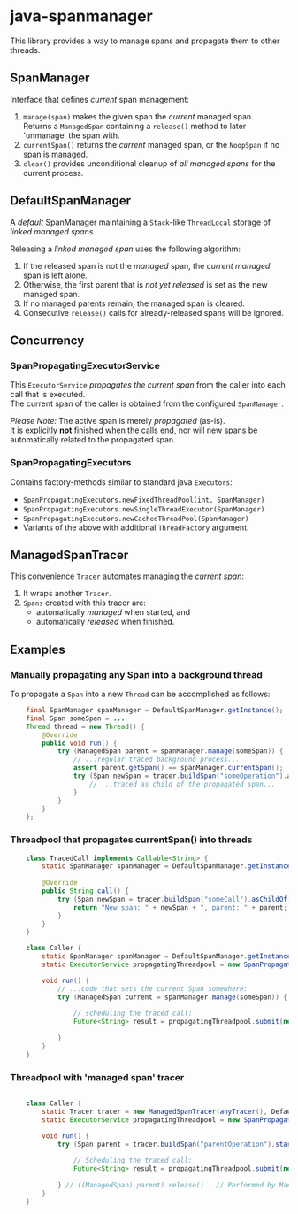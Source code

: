 # java-spanmanager

This library provides a way to manage spans and propagate them to other threads.

## SpanManager

Interface that defines _current_ span management:
 1. `manage(span)` makes the given span the _current_ managed span.  
    Returns a `ManagedSpan` containing a `release()` method
    to later 'unmanage' the span with.
 2. `currentSpan()` returns the _current_ managed span,
    or the `NoopSpan` if no span is managed.
 3. `clear()` provides unconditional cleanup of _all managed spans_ for the current process.

## DefaultSpanManager

A _default_ SpanManager maintaining a `Stack`-like `ThreadLocal` storage of _linked managed spans_.

Releasing a _linked managed span_ uses the following algorithm:
 1. If the released span is not the _managed_ span, the _current managed_ span is left alone.
 2. Otherwise, the first parent that is <em>not yet released</em> is set as the new managed span.
 3. If no managed parents remain, the managed span is cleared.
 4. Consecutive `release()` calls for already-released spans will be ignored.

## Concurrency

### SpanPropagatingExecutorService

This `ExecutorService` _propagates the current span_ 
from the caller into each call that is executed.  
The current span of the caller is obtained from the configured `SpanManager`.

_Please Note:_ The active span is merely _propagated_ (as-is).  
It is explicitly **not** finished when the calls end,
nor will new spans be automatically related to the propagated span.

### SpanPropagatingExecutors

Contains factory-methods similar to standard java `Executors`:  
 - `SpanPropagatingExecutors.newFixedThreadPool(int, SpanManager)`
 - `SpanPropagatingExecutors.newSingleThreadExecutor(SpanManager)`
 - `SpanPropagatingExecutors.newCachedThreadPool(SpanManager)`
 - Variants of the above with additional `ThreadFactory` argument.

## ManagedSpanTracer

This convenience `Tracer` automates managing the _current span_:
 1. It wraps another `Tracer`.
 2. `Spans` created with this tracer are:
    - automatically _managed_ when started, and
    - automatically _released_ when finished.

## Examples

### Manually propagating any Span into a background thread

To propagate a `Span` into a new `Thread` can be accomplished as follows:

```java
    final SpanManager spanManager = DefaultSpanManager.getInstance();
    final Span someSpan = ...
    Thread thread = new Thread() {
        @Override
        public void run() {
            try (ManagedSpan parent = spanManager.manage(someSpan)) {
                // ...regular traced background process...
                assert parent.getSpan() == spanManager.currentSpan();
                try (Span newSpan = tracer.buildSpan("someOperation").asChildOf(spanManager.currentSpan().context()).start()) {
                    // ...traced as child of the propagated span...
                }
            }
        }
    };

```

### Threadpool that propagates currentSpan() into threads

```java
    class TracedCall implements Callable<String> {
        static SpanManager spanManager = DefaultSpanManager.getInstance();
        
        @Override
        public String call() {
            try (Span newSpan = tracer.buildSpan("someCall").asChildOf(spanManager.currentSpan().context()).start()) {
                return "New span: " + newSpan + ", parent: " + parent;
            }
        }
    }

    class Caller {
        static SpanManager spanManager = DefaultSpanManager.getInstance(); 
        static ExecutorService propagatingThreadpool = new SpanPropagatingExecutorService(anyThreadpool(), spanManager);

        void run() {
            // ...code that sets the current Span somewhere:
            try (ManagedSpan current = spanManager.manage(someSpan)) {
                
                // scheduling the traced call:
                Future<String> result = propagatingThreadpool.submit(new TracedCall());
                
            }
        }
    }

```

### Threadpool with 'managed span' tracer

```java

    class Caller {
        static Tracer tracer = new ManagedSpanTracer(anyTracer(), DefaultSpanManager.getInstance());
        static ExecutorService propagatingThreadpool = new SpanPropagatingExecutorService(anyThreadpool(), spanManager);

        void run() {
            try (Span parent = tracer.buildSpan("parentOperation").start()) { // parent == currentSpan()
            
                // Scheduling the traced call:
                Future<String> result = propagatingThreadpool.submit(new TracedCall());
                
            } // ((ManagedSpan) parent).release()   // Performed by ManagedSpanTracer
        }
    }

```

